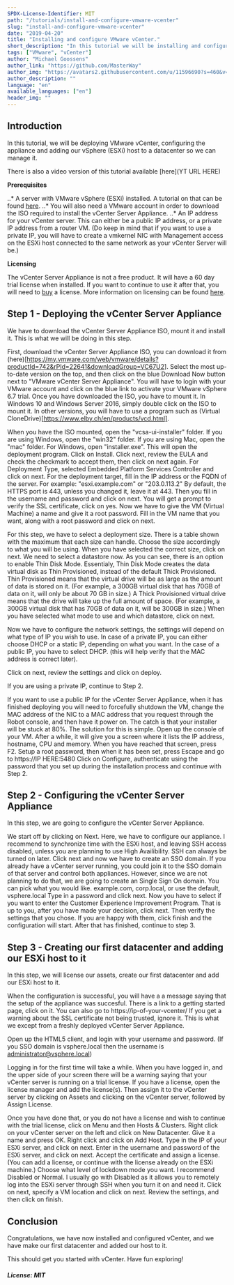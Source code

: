 ```yaml
---
SPDX-License-Identifier: MIT
path: "/tutorials/install-and-configure-vmware-vcenter"
slug: "install-and-configure-vmware-vcenter"
date: "2019-04-20"
title: "Installing and configure VMware vCenter."
short_description: "In this tutorial we will be installing and configuring vCenter, along with adding our server to a vCenter datacenter."
tags: ["VMware", "vCenter"]
author: "Michael Goossens"
author_link: "https://github.com/MasterWay"
author_img: "https://avatars2.githubusercontent.com/u/11596690?s=460&v=4"
author_description: ""
language: "en"
available_languages: ["en"]
header_img: ""
---
```


<!-- This where the actual tutorial begins. You don't need to write out the title again, having it in the frontmatter above is enough. -->

## Introduction

In this tutorial, we will be deploying VMware vCenter, configuring the appliance and adding our vSphere (ESXi) host to a datacenter so we can manage it.

There is also a video version of this tutorial available [here](YT URL HERE)

**Prerequisites**

..* A server with VMware vSphere (ESXi) installed. A tutorial on that can be found [here](URLHERE).
..* You will also need a VMware account in order to download the ISO required to install the vCenter Server Appliance.
..* An IP address for your vCenter server. This can either be a public IP address, or a private IP address from a router VM. (Do keep in mind that if you want to use a private IP, you will have to create a vmkernel NIC with Management access on the ESXi host connected to the same network as your vCenter Server will be.)

**Licensing**

The vCenter Server Appliance is not a free product. It will have a 60 day trial license when installed. If you want to continue to use it after that, you will need to [buy](https://store.vmware.com/store) a license.
More information on licensing can be found [here](https://blogs.vmware.com/vsphere/2018/10/vcenter-server-licensing-options.html).


## Step 1 - Deploying the vCenter Server Appliance

We have to download the vCenter Server Appliance ISO, mount it and install it. This is what we will be doing in this step.

First, download the vCenter Server Appliance ISO, you can download it from (here)[https://my.vmware.com/web/vmware/details?productId=742&rPId=22641&downloadGroup=VC67U2].
Select the most up-to-date version on the top, and then click on the blue Download Now button next to "VMware vCenter Server Appliance". You will have to login with your VMware account and click on the blue link to activate your VMware vSphere 6.7 trial.
Once you have downloaded the ISO, you have to mount it. In Windows 10 and Windows Server 2016, simply double click on the ISO to mount it. In other versions, you will have to use a program such as (Virtual CloneDrive)[https://www.elby.ch/en/products/vcd.html].

When you have the ISO mounted, open the "vcsa-ui-installer" folder. If you are using Windows, open the "win32" folder. If you are using Mac, open the "mac" folder. For Windows, open "installer.exe".
This will open the deployment program. Click on Install. Click next, review the EULA and check the checkmark to accept them, then click on next again. For Deployment Type, selected Embedded Platform Services Controller and click on next.
For the deployment target, fill in the IP address or the FQDN of the server. For example: "esxi.example.com" or "203.0.113.2"
By default, the HTTPS port is 443, unless you changed it, leave it at 443. Then you fill in the username and password and click on next. You will get a prompt to verify the SSL certificate, click on yes.
Now we have to give the VM (Virtual Machine) a name and give it a root password. Fill in the VM name that you want, along with a root password and click on next.

For this step, we have to select a deployment size. There is a table shown with the maximum that each size can handle. Choose the size accordingly to what you will be using. When you have selected the correct size, click on next.
We need to select a datastore now. As you can see, there is an option to enable Thin Disk Mode. Essentialy, Thin Disk Mode creates the data virtual disk as Thin Provisioned, instead of the default Thick Provisioned. Thin Provisioned means that the virtual drive will be as large as the amount of data is stored on it. (For example, a 300GB virtual disk that has 70GB of data on it, will only be about 70 GB in size.) A Thick Provisioned virtual drive means that the drive will take up the full amount of space. (For example, a 300GB virtual disk that has 70GB of data on it, will be 300GB in size.)
When you have selected what mode to use and which datastore, click on next.

Now we have to configure the network settings, the settings will depend on what type of IP you wish to use. In case of a private IP, you can either choose DHCP or a static IP, depending on what you want. In the case of a public IP, you have to select DHCP. (this will help verify that the MAC address is correct later).

Click on next, review the settings and click on deploy. 

If you are using a private IP, continue to Step 2.

If you want to use a public IP for the vCenter Server Appliance, when it has finished deploying you will need to forcefully shutdown the VM, change the MAC address of the NIC to a MAC address that you request through the Robot console, and then have it power on. The catch is that your installer will be stuck at 80%. The solution for this is simple. Open up the console of your VM. After a while, it will give you a screen where it lists the IP address, hostname, CPU and memory. When you have reached that screen, press F2. Setup a root password, then when it has been set, press Escape and go to https://IP HERE:5480
Click on Configure, authenticate using the password that you set up during the installation process and continue with Step 2.



## Step 2 - Configuring the vCenter Server Appliance

In this step, we are going to configure the vCenter Server Appliance.

We start off by clicking on Next. Here, we have to configure our appliance. I recommend to synchronize time with the ESXi host, and leaving SSH access disabled, unless you are planning to use High Availibility. SSH can always be turned on later.
Click next and now we have to create an SSO domain. If you already have a vCenter server running, you could join it to the SSO domain of that server and control both appliances. However, since we are not planning to do that, we are going to create an Single Sign On domain. You can pick what you would like. example.com, corp.local, or use the default, vsphere.local
Type in a password and click next. Now you have to select if you want to enter the Customer Experience Improvement Program. That is up to you, after you have made your decision, click next. Then verify the settings that you chose. If you are happy with them, click finish and the configuration will start. After that has finished, continue to step 3.

## Step 3 - Creating our first datacenter and adding our ESXi host to it

In this step, we will license our assets, create our first datacenter and add our ESXi host to it.

When the configuration is successful, you will have a a message saying that the setup of the appliance was succesful. There is a link to a getting started page, click on it. You can also go to https://ip-of-your-vcenter/
If you get a warning about the SSL certificate not being trusted, ignore it. This is what we except from a freshly deployed vCenter Server Appliance. 

Open up the HTML5 client, and login with your username and password. (If you SSO domain is vsphere.local then the username is administrator@vsphere.local)

Logging in for the first time will take a while. When you have logged in, and the upper side of your screen there will be a warning saying that your vCenter server is running on a trial license. If you have a license, open the license manager and add the license(s). Then assign it to the vCenter server by clicking on Assets and clicking on the vCenter server, followed by Assign License.

Once you have done that, or you do not have a license and wish to continue with the trial license, click on Menu and then Hosts & Clusters. Right click on your vCenter server on the left and click on New Datacenter. Give it a name and press OK.
Right click and click on Add Host. Type in the IP of your ESXi server, and click on next. Enter in the username and password of the ESXi server, and click on next. Accept the certificate and assign a license. (You can add a license, or continue with the license already on the ESXi machine.) Choose what level of lockdown mode you want. I recommend Disabled or Normal. I usually go with Disabled as it allows you to remotely log into the ESXi server through SSH when you turn it on and need it. Click on next, specify a VM location and click on next. Review the settings, and then click on finish.


## Conclusion

Congratulations, we have now installed and configured vCenter, and we have make our first datacenter and added our host to it.

This should get you started with vCenter. Have fun exploring!

##### License: MIT

<!---

Contributors's Certificate of Origin

By making a contribution to this project, I certify that:

(a) The contribution was created in whole or in part by me and I have
    the right to submit it under the license indicated in the file; or

(b) The contribution is based upon previous work that, to the best of my
    knowledge, is covered under an appropriate license and I have the
    right under that license to submit that work with modifications,
    whether created in whole or in part by me, under the same license
    (unless I am permitted to submit under a different license), as
    indicated in the file; or

(c) The contribution was provided directly to me by some other person
    who certified (a), (b) or (c) and I have not modified it.

(d) I understand and agree that this project and the contribution are
    public and that a record of the contribution (including all personal
    information I submit with it, including my sign-off) is maintained
    indefinitely and may be redistributed consistent with this project
    or the license(s) involved.

Signed-off-by: [ Michael Goossens ( michaelgoossens@live.be )]

-->

